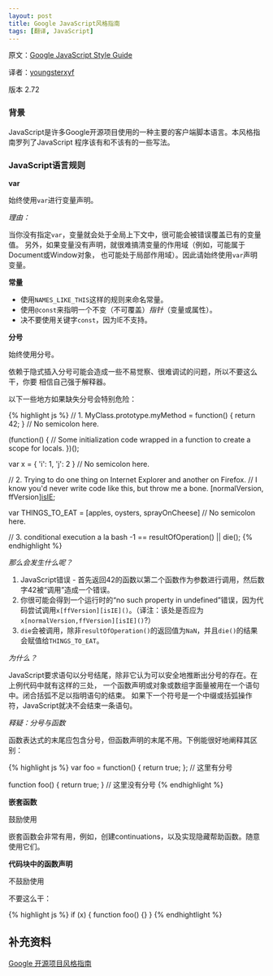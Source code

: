 ```yaml
---
layout: post
title: Google JavaScript风格指南
tags: [翻译, JavaScript]
---
```


原文：[Google JavaScript Style Guide](http://google-styleguide.googlecode.com/svn/trunk/javascriptguide.xml)

译者：[youngsterxyf](https://github.com/youngsterxyf)

版本 2.72

### 背景

JavaScript是许多Google开源项目使用的一种主要的客户端脚本语言。本风格指南罗列了JavaScript
程序该有和不该有的一些写法。

### JavaScript语言规则

**var**

始终使用`var`进行变量声明。

*理由：*

当你没有指定`var`，变量就会处于全局上下文中，很可能会被错误覆盖已有的变量值。
另外，如果变量没有声明，就很难搞清变量的作用域（例如，可能属于Document或Window对象，
也可能处于局部作用域）。因此请始终使用`var`声明变量。

**常量**

- 使用`NAMES_LIKE_THIS`这样的规则来命名常量。
- 使用`@const`来指明一个不变（不可覆盖）*指针*（变量或属性）。
- 决不要使用关键字`const`，因为IE不支持。

**分号**

始终使用分号。

依赖于隐式插入分号可能会造成一些不易觉察、很难调试的问题，所以不要这么干，你要
相信自己强于解释器。

以下一些地方如果缺失分号会特别危险：

{% highlight js %}
// 1.
MyClass.prototype.myMethod = function() {
  return 42;
}  // No semicolon here.

(function() {
  // Some initialization code wrapped in a function to create a scope for locals.
})();


var x = {
  'i': 1,
  'j': 2
}  // No semicolon here.

// 2.  Trying to do one thing on Internet Explorer and another on Firefox.
// I know you'd never write code like this, but throw me a bone.
[normalVersion, ffVersion][isIE]();


var THINGS_TO_EAT = [apples, oysters, sprayOnCheese]  // No semicolon here.

// 3. conditional execution a la bash
-1 == resultOfOperation() || die();
{% endhighlight %}

*那么会发生什么呢？*

1. JavaScript错误 -
首先返回42的函数以第二个函数作为参数进行调用，然后数字42被“调用”造成一个错误。
2. 你很可能会得到一个运行时的“no such property in
undefined”错误，因为代码尝试调用`x[ffVersion][isIE]()`。（译注：该处是否应为`x[normalVersion,ffVersion][isIE]()`?）
3. `die`会被调用，除非`resultOfOperation()`的返回值为`NaN`，并且`die()`的结果会赋值给`THINGS_TO_EAT`。

*为什么？*

JavaScript要求语句以分号结尾，除非它认为可以安全地推断出分号的存在。在上例代码中就有这样的三处，
一个函数声明或对象或数组字面量被用在一个语句中。闭合括弧不足以指明语句的结束。
如果下一个符号是一个中缀或括弧操作符，JavaScript就决不会结束一条语句。

*释疑：分号与函数*

函数表达式的末尾应包含分号，但函数声明的末尾不用。下例能很好地阐释其区别：

{% highlight js %}
var foo = function() {
    return true;
};  // 这里有分号

function foo() {
    return true;
}   // 这里没有分号
{% endhighlight %}

**嵌套函数**

鼓励使用

嵌套函数会非常有用，例如，创建continuations，以及实现隐藏帮助函数。随意使用它们。

**代码块中的函数声明**

不鼓励使用

不要这么干：

{% highlight js %}
if (x) {
    function foo() {}
}
{% endhightlight %}

## 补充资料

[Google 开源项目风格指南](http://zh-google-styleguide.readthedocs.org/en/latest/)
